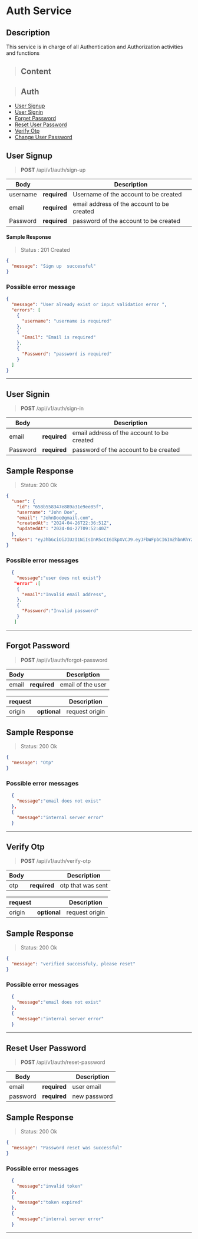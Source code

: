 # Auth Service

## Description

This service is in charge of all Authentication and Authorization activities and functions

> ## Content

> ## Auth

- [User Signup](#user-signup)
- [User Signin](#user-signin)
- [Forget Password](#forgot-password)
- [Reset User Password](#reset-user-password)
- [Verify Otp](#verify-otp)
- [Change User Password](#change-user-password)

## User Signup

> **POST** /api/v1/auth/sign-up


| Body      |              | Description                                             |
| --------- | ------------ | ------------------------------------------------------- |
| username  | **required** | Username of the account to be created                   |
| email     | **required** | email address of the account to be created              |
| Password  | **required**  | password of the account to be created                    |

#### Sample Response

> Status : 201 Created

```json
{
  "message": "Sign up  successful"
}
```

### Possible error message

```json
{
  "message": "User already exist or input validation error ",
  "errors": [
    {
      "username": "username is required"
    },
    {
      "Email": "Email is required"
    },
    {
      "Password": "password is required"
    }
  ]
}
```

---

## User Signin

> **POST** /api/v1/auth/sign-in

| Body     |              | Description                                |
| -------- | ------------ | ------------------------------------------ |
| email    | **required** | email address of the account to be created |
| Password | **required** | password of the account to be created      |

## Sample Response

> Status: 200 Ok

```json
{
  "user": {
    "id": "658b558347e889a31e9ee85f",
    "username": "John Doe",
    "email": "JohnDoe@gmail.com",
    "createdAt": "2024-04-26T22:36:51Z",
    "updatedAt": "2024-04-27T09:52:40Z"
  },
  "token": "eyJhbGciOiJIUzI1NiIsInR5cCI6IkpXVCJ9.eyJFbWFpbCI6ImZhbnRhY29rZUBnbWFpbC5jb20iLCJGaXJzdF9uYW1lIjoiRmFudGEiLCJMYXN0X25hbWUiOiJDb2tlIiwiVWlkIjoiNjU4YjU1ODM0N2U4ODlhMzFlOWVlODVmIiwiVXNlcl90eXBlIjoiQURNSU4iLCJleHAiOjE3MDM3NTcxNjB9.L0HiRH399fEF1EssIUGrymV9lmeth3OJtbEu0QqIt-4"
}
```

### Possible error messages

```json
  {
    "message":"user does not exist"}
   "error" :[
    {
      "email":"Invalid email address",
    },
    {
      "Password":"Invalid password"
    }
   ]

```

---




## Forgot Password

> **POST** /api/v1/auth/forgot-password

| Body  |              | Description       |
| ----- | ------------ | ----------------- |
| email | **required** | email of the user |

| request |              | Description    |
| ------- | ------------ | -------------- |
| origin  | **optional** | request origin |

## Sample Response

> Status: 200 Ok

```json
{
  "message": "Otp"
}
```

### Possible error messages

```json
  {
    "message":"email does not exist"
  },
  {
    "message":"internal server error"
  }

```

---


## Verify Otp

> **POST** /api/v1/auth/verify-otp

| Body  |              | Description       |
| ----- | ------------ | ----------------- |
| otp | **required**   | otp that was sent |

| request |              | Description    |
| ------- | ------------ | -------------- |
| origin  | **optional** | request origin |

## Sample Response

> Status: 200 Ok

```json
{
  "message": "verified successfuly, please reset"
}
```

### Possible error messages

```json
  {
    "message":"email does not exist"
  },
  {
    "message":"internal server error"
  }

```

---
## Reset User Password

> **POST** /api/v1/auth/reset-password

| Body       |              | Description                       |
| ---------- | ------------ | --------------------------------- |
| email    | **required**   | user email                        |
| password | **required**   | new password                      |


## Sample Response

> Status: 200 Ok

```json
{
  "message": "Password reset was successful"
}
```

### Possible error messages

```json
  {
    "message":"invalid token"
  },
  {
    "message":"token expired"
  },
  {
    "message":"internal server error"
  }

```

---

